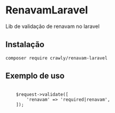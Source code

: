 # RenavamLaravel
Lib de validação de renavam no laravel

## Instalação
```
composer require crawly/renavam-laravel
```

## Exemplo de uso
```

    $request->validate([
        'renavam' => 'required|renavam',
    ]);
```